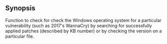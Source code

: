 ## Synopsis

Function to check for check the Windows operating system for a particular vulnerability (such as 2017's WannaCry) by searching for successfully applied patches (described by KB number) or by checking the version on a particular file.
